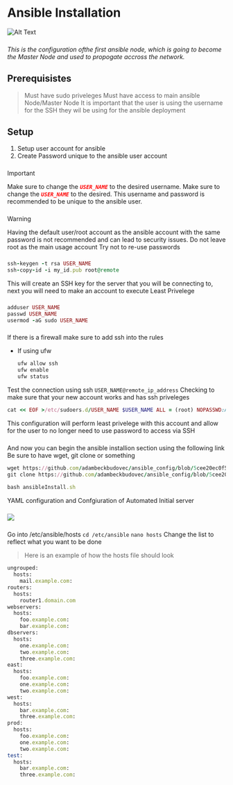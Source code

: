# Ansible  Installation
![Alt Text](https://media.giphy.com/media/vFKqnCdLPNOKc/giphy.gif)
###


*This is the configuration ofthe first ansible node, which is going to become the Master Node and used to propogate accross the network.*

###
## Prerequisistes 
> Must have sudo priveleges
> Must have access to main ansible Node/Master Node
> It is important that the user is using the username for the SSH they wil be using for the ansible deployment

## Setup
1. Setup user account for ansible
2. Create Password unique to the ansible user account
###
> [!Important]
> Make sure to change the <code style="color: red">***USER_NAME***</code> to the desired username.
> Make sure to change the <code style="color: red">***USER_NAME***</code> to the desired.
> This username and password is recommended to be unique to the ansible user.
###
> [!Warning]
> Having the default user/root account as the ansible account with the same password is not recommended and can lead to security issues.
> Do not leave root as the main usage account
> Try not to re-use passwords
###
```ruby
ssh-keygen -t rsa USER_NAME
ssh-copy-id -i my_id.pub root@remote
```
This will create an SSH key for the server that you will be connecting to, next you will need to make an account to execute Least Privelege
###
```ruby
adduser USER_NAME
passwd USER_NAME
usermod -aG sudo USER_NAME
```
###
If there is a firewall make sure to add ssh into the rules
  - If using ufw
    ```ruby
    ufw allow ssh
    ufw enable
    ufw status
    ```
Test the connection using ssh
`USER_NAME@remote_ip_address`
Checking to make sure that your new account works and has ssh priveleges
```ruby
cat << EOF >/etc/sudoers.d/USER_NAME $USER_NAME ALL = (root) NOPASSWD:ALL EOF    chmod 0440 /etc/sudoers.d/USER_NAME
```
This configuration will perform least privelege with this account and allow for the user to no longer need to use password to access via SSH
###
And now you can begin the ansible installion section using the following link
Be sure to have wget, git clone or something
````ruby
wget https://github.com/adambeckbudovec/ansible_config/blob/5cee20ec0f5e0524c9fd8063672d7d09fdede845/ansibleInstall.sh
git clone https://github.com/adambeckbudovec/ansible_config/blob/5cee20ec0f5e0524c9fd8063672d7d09fdede845/ansibleInstall.sh

bash ansibleInstall.sh
````
YAML configuration and Confgiuration of Automated Initial server
###
![](https://media1.giphy.com/media/13CoXDiaCcCoyk/giphy.gif?cid=ecf05e47v1guwyces2xoma74yy8d4fhn74ej0mfpq59zwpee&ep=v1_gifs_search&rid=giphy.gif&ct=g)
###
Go into /etc/ansible/hosts
`cd /etc/ansible`
`nano hosts`
Change the list to reflect what you want to be done
> Here is an example of how the hosts file should look
```ruby
ungrouped:
  hosts:
    mail.example.com:
routers:
  hosts:
    router1.domain.com
webservers:
  hosts:
    foo.example.com:
    bar.example.com:
dbservers:
  hosts:
    one.example.com:
    two.example.com:
    three.example.com:
east:
  hosts:
    foo.example.com:
    one.example.com:
    two.example.com:
west:
  hosts:
    bar.example.com:
    three.example.com:
prod:
  hosts:
    foo.example.com:
    one.example.com:
    two.example.com:
test:
  hosts:
    bar.example.com:
    three.example.com:
```

